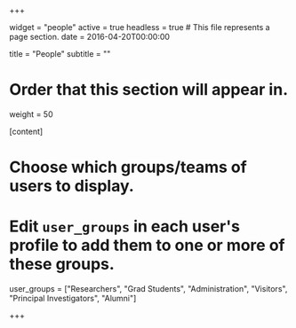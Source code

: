 +++

widget = "people"
active = true
headless = true  # This file represents a page section.
date = 2016-04-20T00:00:00

title = "People"
subtitle = ""

# Order that this section will appear in.
weight = 50

[content]
  # Choose which groups/teams of users to display.
  #   Edit `user_groups` in each user's profile to add them to one or more of these groups.
  user_groups = ["Researchers",
                 "Grad Students",
                 "Administration",
                 "Visitors",
                 "Principal Investigators",
                 "Alumni"]

+++
